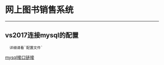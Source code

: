 网上图书销售系统
===============
----------------
## vs2017连接mysql的配置<br>
      详细请看`配置文件`
[mysql接口链接](https://dev.mysql.com/doc/refman/5.7/en/mysql-init.html)

